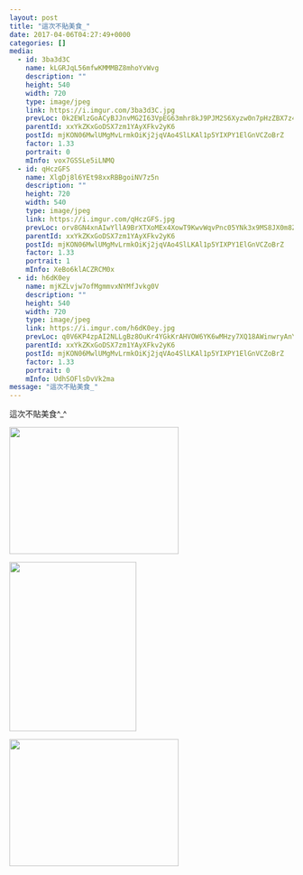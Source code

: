 ```yaml
---
layout: post
title: "這次不貼美食_" 
date: 2017-04-06T04:27:49+0000 
categories: [] 
media:
  - id: 3ba3d3C
    name: kLGRJqL56mfwKMMMBZ8mhoYvWvg
    description: ""   
    height: 540
    width: 720
    type: image/jpeg
    link: https://i.imgur.com/3ba3d3C.jpg
    prevLoc: 0k2EWlzGoACyBJJnvMG2I63VpEG63mhr8kJ9PJM2S6Xyzw0n7pHzZBX7z4z5cmL4qLOZyPHqxL2lKr16SW17KLrGrxfoVomBXqpGsGqEwxlqVgUrAn07yvNrc4VlDxYgWVUl91x2r3KwT8Y8JYyDqBIG5KDG2y6KcAZQoAODWpfKEE8Q9ND0iL143yyZ7WHYEW4Ov10rfRm8pWo9rxcoEnjPoWZ7cmKO0gKr05hzwMYrrwP9hmRnDjgp9NcgJPqLx8XJH9z
    parentId: xxYkZKxGoDSX7zm1YAyXFkv2yK6
    postId: mjKON06MwlUMgMvLrmkOiKj2jqVAo4SlLKAl1p5YIXPY1ElGnVCZoBrZ
    factor: 1.33
    portrait: 0
    mInfo: vox7GSSLe5iLNMQ
  - id: qHczGFS
    name: XlgDj8l6YEt98xxRBBgoiNV7z5n
    description: ""   
    height: 720
    width: 540
    type: image/jpeg
    link: https://i.imgur.com/qHczGFS.jpg
    prevLoc: orv8GN4xnAIwYllA9BrXTXoMEx4XowT9KwvWqvPnc05YNk3x9MS8JX0m8Z8BIzwkGY3qmnFry1M9Rp0QsAzEVgm7pzIKq9vRr0QPTlry6vVrkDtNvLLBkz2ghk9rQ9gGEYfyQP9gOJlmCrxglJ62ANCK0x9D0Vk7T7qME7lB2JiEKKNk2GMZC6MEX33jBBS1Z1mGKkXKtj9Z8Lx78QcQRm7O6GR9IGpRVomZLDtw0lmWQK03tlALgpXP9xH40zM0g1Q0H9E
    parentId: xxYkZKxGoDSX7zm1YAyXFkv2yK6
    postId: mjKON06MwlUMgMvLrmkOiKj2jqVAo4SlLKAl1p5YIXPY1ElGnVCZoBrZ
    factor: 1.33
    portrait: 1
    mInfo: XeBo6klACZRCM0x
  - id: h6dK0ey
    name: mjKZLvjw7ofMgmmvxNYMfJvkg0V
    description: ""   
    height: 540
    width: 720
    type: image/jpeg
    link: https://i.imgur.com/h6dK0ey.jpg
    prevLoc: q0V6KP4zpAI2NLLgBz8OuKr4YGkKrAHVOW6YK6wMHzy7XQ18AWinwryAnYn6h5LlGLyV46hyj9M4GNLgtG6PjlmglNhvV9RX1LzyHL3VJKz3y7sOqLzjJEYPc192vmNyE2HZ9VRQv1XZFx6o4Om0X1SyRJlN5BLrsKMnrKXGzAFVkkNvjn4zU56KXQQzkkiJ0PORzX9BSRx3VmYVylcnpPj8EZ8OTg54VADpJ5tzVZp9w4XZcRBlwJNYk3CXYV8WpW5RhGy
    parentId: xxYkZKxGoDSX7zm1YAyXFkv2yK6
    postId: mjKON06MwlUMgMvLrmkOiKj2jqVAo4SlLKAl1p5YIXPY1ElGnVCZoBrZ
    factor: 1.33
    portrait: 0
    mInfo: UdhSOFlsDvVk2ma
message: "這次不貼美食_"
---
```


這次不貼美食^_^


[//]: #media:  
<a href="https://i.imgur.com/3ba3d3C.jpg"><img src="https://i.imgur.com/3ba3d3C.jpg" height="225" width="300" /></a> 
  

<a href="https://i.imgur.com/qHczGFS.jpg"><img src="https://i.imgur.com/qHczGFS.jpg" height="300" width="225" /></a> 
  

<a href="https://i.imgur.com/h6dK0ey.jpg"><img src="https://i.imgur.com/h6dK0ey.jpg" height="225" width="300" /></a> 
 
